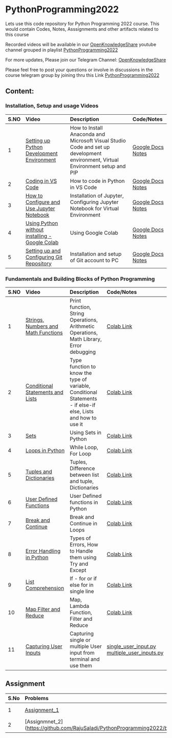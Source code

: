 # PythonProgramming2022
Lets use this code repository for Python Programming 2022 course. This would contain Codes, Notes, Asssignments and other artifacts related to this course

Recorded videos will be available in our [OpenKnowledgeShare](https://www.youtube.com/c/OpenKnowledgeShare) youtube channel grouped in playlist [PythonProgramming2022](https://www.youtube.com/playlist?list=PLn5PAhxpfD4s64Pjasm4apZOVijlkFyV-)

For more updates, Please join our Telegram Channel: [OpenKnowledgeShare](https://t.me/openknowledgeshare)

Please feel free to post your questions or involve in discussions in the course telegram group by joining thru this Link [PythonProgramming2022](https://t.me/+mRXIH-0hwWdhZThl)

## Content:

### Installation, Setup and usage Videos
| S.NO        | Video           | Description  | Code/Notes
| ------------- |:-------------|:-----| :-----|
| 1     |[Setting up Python Development Environment](https://youtu.be/cuJNX_A7cLk) |  How to Install Anaconda and Microsoft Visual Studio Code and set up development environment, Virtual Environment setup and PIP | [Google Docs Notes](https://docs.google.com/document/d/1aX9eONW92qXcDC2hQhCEq2HkFrAJMJFG8nXz3lZvVLk/edit?usp=sharing) |
| 2     |[Coding in VS Code](https://www.youtube.com/watch?v=tuG7MvP6WBw) | How to code in Python in VS Code | [Google Docs Notes](https://docs.google.com/document/d/1aX9eONW92qXcDC2hQhCEq2HkFrAJMJFG8nXz3lZvVLk/edit?usp=sharing) |
| 3    |[How to Configure and Use Jupyter Notebook](https://youtu.be/uOBCmSZWer0) |  Installation of Jupyter, Configuring Jupyter Notebook for Virtual Environment | [Google Docs Notes](https://docs.google.com/document/d/1aX9eONW92qXcDC2hQhCEq2HkFrAJMJFG8nXz3lZvVLk/edit?usp=sharing) |
| 4     |[Using Python without installing - Google Colab](https://youtu.be/MAeGQmX30k4) |  Using Google Colab | [Google Docs Notes](https://docs.google.com/document/d/1aX9eONW92qXcDC2hQhCEq2HkFrAJMJFG8nXz3lZvVLk/edit?usp=sharing) |
| 5     |[Setting up and Configuring Git Repository](https://youtu.be/GH3PlYP-ykc) |  Installation and setup of Git account to PC | [Google Docs Notes](https://docs.google.com/document/d/1aX9eONW92qXcDC2hQhCEq2HkFrAJMJFG8nXz3lZvVLk/edit?usp=sharing) |

### Fundamentals and Building Blocks of Python Programming
| S.NO        | Video           | Description  | Code/Notes
| ------------- |:-------------|:-----| :-----|
| 1     |[Strings, Numbers and Math Functions](https://youtu.be/LwikiZHWg-E) |  Print function, String Operations, Arithmetic Operations, Math Library, Error debugging | [Colab Link](https://colab.research.google.com/drive/1BNSi-hoLMODI_0QnQBLAjG8udHgIIMDc?usp=sharing) | 
| 2     |[Conditional Statements and Lists](https://www.youtube.com/watch?v=FAjbHQTxVA4) | Type function to know the type of variable, Conditional Statements - if else-if else, Lists and how to use it | [Colab Link](https://colab.research.google.com/drive/1BNSi-hoLMODI_0QnQBLAjG8udHgIIMDc?usp=sharing) |
| 3     |[Sets](https://youtu.be/YBQGiTaduJA) | Using Sets in Python | [Colab Link](https://colab.research.google.com/drive/1BNSi-hoLMODI_0QnQBLAjG8udHgIIMDc?usp=sharing) |
| 4     |[Loops in Python](https://www.youtube.com/watch?v=WdGeTR_A6zM) | While Loop, For Loop| [Colab Link](https://colab.research.google.com/drive/1BNSi-hoLMODI_0QnQBLAjG8udHgIIMDc?usp=sharing) |
| 5     |[Tuples and Dictionaries](https://www.youtube.com/watch?v=CXeNibDJMr8) | Tuples, Difference between list and tuple, Dictionaries | [Colab Link](https://colab.research.google.com/drive/1BNSi-hoLMODI_0QnQBLAjG8udHgIIMDc?usp=sharing) |
| 6     |[User Defined Functions](https://youtu.be/SVyUPogl3lI) | User Defined functions in Python | [Colab Link](https://colab.research.google.com/drive/1BNSi-hoLMODI_0QnQBLAjG8udHgIIMDc?usp=sharing) |
| 7     |[Break and Continue](https://youtu.be/YRCV7N4OLXM) | Break and Continue in Loops | [Colab Link](https://colab.research.google.com/drive/1BNSi-hoLMODI_0QnQBLAjG8udHgIIMDc?usp=sharing) |
| 8     |[Error Handling in Python](https://youtu.be/9hKFXo6lsTg) | Types of Errors, How to Handle them using Try and Except | [Colab Link](https://colab.research.google.com/drive/1BNSi-hoLMODI_0QnQBLAjG8udHgIIMDc?usp=sharing) |
| 9     |[List Comprehension](https://youtu.be/9hKFXo6lsTg) | If - for or if else for in single line | [Colab Link](https://colab.research.google.com/drive/1BNSi-hoLMODI_0QnQBLAjG8udHgIIMDc?usp=sharing) |
| 10     |[Map Filter and Reduce](https://youtu.be/o_nHlhSm2Do) | Map, Lambda Function, Filter and Reduce | [Colab Link](https://colab.research.google.com/drive/1BNSi-hoLMODI_0QnQBLAjG8udHgIIMDc?usp=sharing) |
| 11     |[Capturing User Inputs](https://youtu.be/GiNnN3ZZ-VQ) | Capturing single or multiple User input from terminal and use them | [single_user_input.py](https://github.com/RajuSaladi/PythonProgramming2022/blob/main/Code/InputFunctions/single_user_input.py) [multiple_user_inputs.py](https://github.com/RajuSaladi/PythonProgramming2022/blob/main/Code/InputFunctions/multiple_user_inputs.py)|


## Assignment

| S.No | Problems  | Solution | Video
|:-----| :-----| :-----| :-----|
|1 | [Assignment_1](https://github.com/RajuSaladi/PythonProgramming2022/blob/main/Assignments/Assignment1/Questions1.txt) | [Notebook](https://github.com/RajuSaladi/PythonProgramming2022/blob/main/Assignments/Assignment1/solutions_to_assignment1.ipynb) | [Solving Assignment 1] (https://youtu.be/AGNbvs1DI4c) |
|2 | [Assignmnet_2] (https://github.com/RajuSaladi/PythonProgramming2022/blob/main/Assignments/Assignment2/Questions2.txt) | Not yet Uploaded | Not yet Uploaded |
